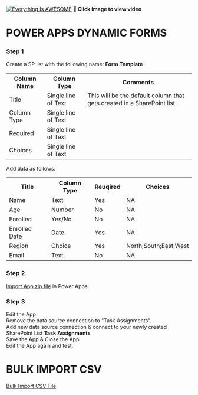 
[![Everything Is AWESOME](http://img.youtube.com/vi/wQqetH2QLyk/maxresdefault.jpg)](https://youtu.be/wQqetH2QLyk "Power Apps Dynamic Forms")
**🎥 Click image to view video**

# POWER APPS DYNAMIC FORMS

### Step 1
Create a SP list with the following name: **Form Template**

<table>
  <th>Column Name</th>  <th>Column Type</th>  <th>Comments</th> 
  <tr> <td>Title</td>  <td>Single line of Text</td> <td>This will be the default column that gets created in a SharePoint list</td> </tr>
  <tr> <td>Column Type</td>  <td>Single line of Text</td> <td></td> </tr>
   <tr> <td>Required</td>  <td>Single line of Text</td><td></td> </tr>
   <tr> <td>Choices</td> <td>Single line of Text</td> <td></td> </tr>
</table>


Add data as follows:
<table>
   <th>Title</th>  <th>Column Type</th>  <th>Reuqired</th> <th>Choices</th>
<tr> <td>Name</td> 	 <td>Text</td>	 <td>Yes</td>	 <td>NA</td></tr>
<tr> <td>Age</td> 	 <td>	Number	</td> 	 <td>No</td> 	 <td>	NA</td></tr>
<tr> <td>Enrolled</td> 	 <td>	Yes/No</td> 	 <td>	No</td> 	 <td>	NA</td></tr>
<tr> <td>Enrolled Date</td> 	 <td>	Date</td> 	 <td>	Yes	</td> 	 <td>NA</td></tr>
<tr> <td>Region</td> 	 <td>	Choice</td> 	 <td>	Yes</td> 	 <td>	North;South;East;West</td></tr>
<tr> <td>Email	</td> 	 <td>Text	</td> 	 <td>No	</td> 	 <td>NA</td></tr>
  </table>

### Step 2
[Import App zip file](https://github.com/rdorrani/PowerApps/blob/master/EditableGrid/PowerAppsGridwithBulkCapabilities_20210921184658.zip) in Power Apps. 

### Step 3
Edit the App.  <br>
Remove the data source connection to "Task Assignments".<br>
Add new data source connection & connect to your newly created SharePoint List **Task Assignments**
<br> Save the App & Close the App
<br> Edit the App again and test.

# BULK IMPORT CSV
[Bulk Import CSV File](https://github.com/rdorrani/PowerApps/blob/master/EditableGrid/DataImport.csv)
